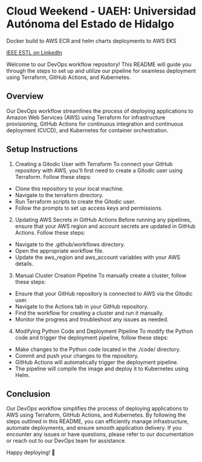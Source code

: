 # Cloud Weekend - UAEH: Universidad Autónoma del Estado de Hidalgo
Docker build to AWS ECR and helm charts deployments to AWS EKS

[IEEE ESTL on LinkedIn](https://www.linkedin.com/company/ieee-estl/?miniCompanyUrn=urn%3Ali%3Afs_miniCompany%3A99236601)

Welcome to our DevOps workflow repository! This README will guide you through the steps to set up and utilize our pipeline for seamless deployment using Terraform, GitHub Actions, and Kubernetes.

## Overview
Our DevOps workflow streamlines the process of deploying applications to Amazon Web Services (AWS) using Terraform for infrastructure provisioning, GitHub Actions for continuous integration and continuous deployment (CI/CD), and Kubernetes for container orchestration.

## Setup Instructions
1. Creating a Gitodic User with Terraform
To connect your GitHub repository with AWS, you'll first need to create a Gitodic user using Terraform. Follow these steps:

- Clone this repository to your local machine.
- Navigate to the terraform directory.
- Run Terraform scripts to create the Gitodic user.
- Follow the prompts to set up access keys and permissions.

2. Updating AWS Secrets in GitHub Actions
Before running any pipelines, ensure that your AWS region and account secrets are updated in GitHub Actions. Follow these steps:

- Navigate to the .github/workflows directory.
- Open the appropriate workflow file.
- Update the aws_region and aws_account variables with your AWS details.

3. Manual Cluster Creation Pipeline
To manually create a cluster, follow these steps:

- Ensure that your GitHub repository is connected to AWS via the Gitodic user.
- Navigate to the Actions tab in your GitHub repository.
- Find the workflow for creating a cluster and run it manually.
- Monitor the progress and troubleshoot any issues as needed.

4. Modifying Python Code and Deployment Pipeline
To modify the Python code and trigger the deployment pipeline, follow these steps:

- Make changes to the Python code located in the ./code/ directory.
- Commit and push your changes to the repository.
- GitHub Actions will automatically trigger the deployment pipeline.
- The pipeline will compile the image and deploy it to Kubernetes using Helm.

## Conclusion
Our DevOps workflow simplifies the process of deploying applications to AWS using Terraform, GitHub Actions, and Kubernetes. By following the steps outlined in this README, you can efficiently manage infrastructure, automate deployments, and ensure smooth application delivery. If you encounter any issues or have questions, please refer to our documentation or reach out to our DevOps team for assistance.

Happy deploying! 🚀









